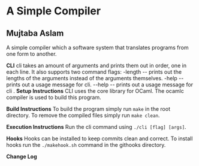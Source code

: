 # A Simple Compiler
## Mujtaba Aslam
A simple compiler which a software system that translates programs from one form to another.

**CLI**
cli takes an amount of arguments and prints them out in order, one in each line. It also supports two command flags:
-length -- prints out the lengths of the arguments instead of the arguments themselves.
-help -- prints out a usage message for cli.
--help -- prints out a usage message for cli
.
**Setup Instructions**
CLI uses the core library for OCaml. The ocamlc compiler is used to build this program.

**Build Instructions**
To build the program simply run `make` in the root directory. To remove the compiled files simply run `make clean`.

**Execution Instructions**
Run the cli command using `./cli [flag] [args]`.

**Hooks**
Hooks can be installed to keep commits clean and correct. To install hooks run the `./makehook.sh` command in the githooks directory.

**Change Log**
